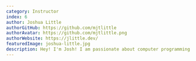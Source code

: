 ```yaml
---
category: Instructor
index: 6
author: Joshua Little
authorGitHub: https://github.com/mjtlittle
authorAvatar: https://github.com/mjtlittle.png
authorWebsite: https://jlittle.dev/
featuredImage: joshua-little.jpg
description: Hey! I'm Josh! I am passionate about computer programming and designing software.
---
```

